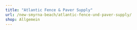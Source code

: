 ```yaml
---
title: "Atlantic Fence & Paver Supply"
url: /new-smyrna-beach/atlantic-fence-und-paver-supply/
shop: Allgemein
---
```


